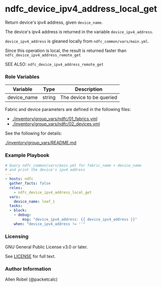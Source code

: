 # ndfc_device_ipv4_address_local_get

Return device's ipv4 address, given ``device_name``.

The device's ipv4 address is returned in the variable ``device_ipv4_address``.

``device_ipv4_address`` is gleaned locally from ``ndfc_common/vars/main.yml``.

Since this operation is local, the result is returned faster than ``ndfc_device_ipv4_address_remote_get``

SEE ALSO: ``ndfc_device_ipv4_address_remote_get``

### Role Variables

Variable        | Type   | Description
----------------|--------|----------------------------------------
device_name     | string | The device to be queried

Fabric and device parameters are defined in the following files:

- [./inventory/group_vars/ndfc/01_fabrics.yml](/inventory/group_vars/ndfc/01_fabrics.yml)
- [./inventory/group_vars/ndfc/02_devices.yml](/inventory/group_vars/ndfc/02_devices.yml)

See the following for details:

[./inventory/group_vars/README.md](/inventory/group_vars/README.md)

### Example Playbook

```yaml
# Query ndfc_common/vars/main.yml for fabric_name + device_name
# and print the device's ipv4 address
---
- hosts: ndfc
  gather_facts: false
  roles:
    - ndfc_device_ipv4_address_local_get
  vars:
    device_name: leaf_1
  tasks:
  - block:
    - debug:
        msg: "device_ipv4_address: {{ device_ipv4_address }}"
    when: "device_ipv4_address != ''"
```

### Licensing

GNU General Public License v3.0 or later.

See [LICENSE](https://www.gnu.org/licenses/gpl-3.0.txt) for full text.

### Author Information

Allen Robel (@packetcalc)